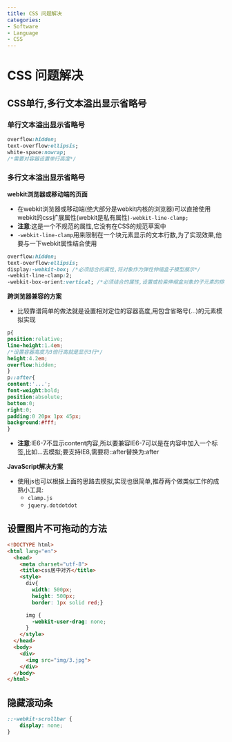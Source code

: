 ```yaml
---
title: CSS 问题解决
categories:
- Software
- Language
- CSS
---
```

# CSS 问题解决

## CSS单行,多行文本溢出显示省略号

### 单行文本溢出显示省略号

```css
overflow:hidden;
text-overflow:ellipsis;
white-space:nowrap;
/*需要对容器设置单行高度*/
```

### 多行文本溢出显示省略号

**webkit浏览器或移动端的页面**

- 在webkit浏览器或移动端(绝大部分是webkit内核的浏览器)可以直接使用webkit的css扩展属性(webkit是私有属性)`-webkit-line-clamp;`
- **注意**:这是一个不规范的属性,它没有在CSS的规范草案中
- `-webkit-line-clamp`用来限制在一个块元素显示的文本行数,为了实现效果,他要与一下webkit属性结合使用

```css
overflow:hidden;
text-overflow:ellipsis;
display:-webkit-box; /*必须结合的属性,将对象作为弹性伸缩盒子模型展示*/
-webkit-line-clamp:2;
-webkit-box-orient:vertical; /*必须结合的属性,设置或检索伸缩盒对象的子元素的排列方式*/
```

**跨浏览器兼容的方案**

- 比较靠谱简单的做法就是设置相对定位的容器高度,用包含省略号(...)的元素模拟实现

```css
p{
position:relative;
line-height:1.4em;
/*设置容器高度为3倍行高就是显示3行*/
height:4.2em;
overflow:hidden;
}
p::after{
content:'...';
font-weight:bold;
position:absolute;
bottom:0;
right:0;
padding:0 20px 1px 45px;
background:#fff;
}
```

- **注意**:IE6-7不显示content内容,所以要兼容IE6-7可以是在内容中加入一个标签,比如<span>...</span>去模拟;要支持IE8,需要将::after替换为:after

**JavaScript解决方案**

- 使用js也可以根据上面的思路去模拟,实现也很简单,推荐两个做类似工作的成熟小工具:
    - `clamp.js`
    - `jquery.dotdotdot`

## 设置图片不可拖动的方法

```html
<!DOCTYPE html>
<html lang="en">
  <head>
    <meta charset="utf-8">
    <title>css居中对齐</title>
    <style>
      div{
        width: 500px;
        height: 500px;
        border: 1px solid red;}

      img {
        -webkit-user-drag: none;
      }
    </style>
  </head>
  <body>
    <div>
      <img src="img/3.jpg">
    </div>
  </body>
</html>
```

## 隐藏滚动条

```css
::-webkit-scrollbar {
    display: none;
}
```

